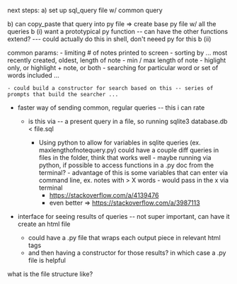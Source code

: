 next steps:
a) set up sql_query file w/ common query

b) can copy_paste that query into py file => create base py file w/ all the queries 
	b (i) want a prototypical py function -- can have the other functions extend?   --- could actually do this in shell, don't neeed py for this
	b (ii) 

common params:
	- limiting # of notes printed to screen
	- sorting by ... most recently created, oldest, length of note
	- min / max length of note
	- higlight only, or highlight + note, or both 
	- searching for particular word or set of words included ... 

	- could build a constructor for search based on this -- series of prompts that build the searcher ... 


- faster way of sending common, regular queries -- this i can rate 
	- is this via -- a present query in a file, so running sqlite3 database.db < file.sql

		- Using python to allow for variables in sqlite queries (ex. maxlengthofnotequery.py) could have a couple diff queries in files in the folder, think that works well - maybe running via python, if possible to access functions in a .py doc from the terminal? - advantage of this is some variables that can enter via command line, ex. notes with > X words - would pass in the x via terminal
			- https://stackoverflow.com/a/4139476 
			- even better => https://stackoverflow.com/a/3987113 

- interface for seeing results of queries  -- not super important, can have it create an html file 
	- could have a .py file that wraps each output piece in relevant html tags
	- and then having a constructor for those results? in which case a .py file is helpful


what is the file structure like? 
